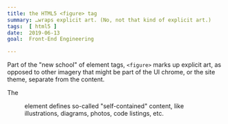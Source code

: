 ```yaml
---
title: the HTML5 <figure> tag	
summary: …wraps explicit art. (No, not that kind of explicit art.)
tags:  [ html5 ]
date:  2019-06-13
goal:  Front-End Engineering

---
```


Part of the "new school" of element tags, `<figure>` marks up explicit
art, as opposed to other imagery that might be part of the UI chrome, or
the site theme, separate from the content.

The <figure> element defines so-called "self-contained" content, like
illustrations, diagrams, photos, code listings, etc.

